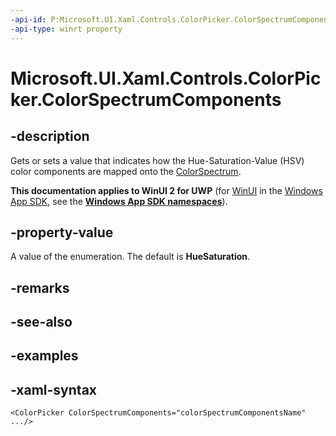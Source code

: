 ```yaml
---
-api-id: P:Microsoft.UI.Xaml.Controls.ColorPicker.ColorSpectrumComponents
-api-type: winrt property
---
```

<!-- Property syntax.
public ColorSpectrumComponents ColorSpectrumComponents { get;  set; }
-->

# Microsoft.UI.Xaml.Controls.ColorPicker.ColorSpectrumComponents

## -description

Gets or sets a value that indicates how the Hue-Saturation-Value (HSV) color components are mapped onto the [ColorSpectrum](../microsoft.ui.xaml.controls.primitives/colorspectrum.md).

**This documentation applies to WinUI 2 for UWP** (for [WinUI](/windows/apps/winui/winui3/) in the [Windows App SDK](/windows/apps/windows-app-sdk/), see the **[Windows App SDK namespaces](/windows/windows-app-sdk/api/winrt/)**).

## -property-value

A value of the enumeration. The default is **HueSaturation**.

## -remarks

## -see-also

## -examples

## -xaml-syntax

```xaml
<ColorPicker ColorSpectrumComponents="colorSpectrumComponentsName" .../>
```
